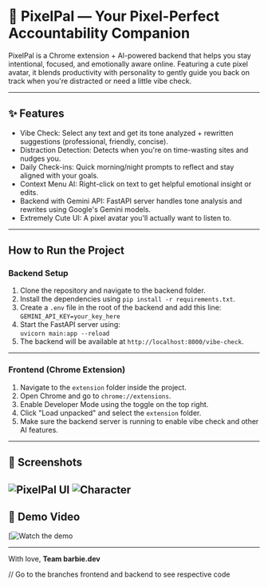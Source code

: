 # 🎀 PixelPal — Your Pixel-Perfect Accountability Companion

PixelPal is a Chrome extension + AI-powered backend that helps you stay intentional, focused, and emotionally aware online. Featuring a cute pixel avatar, it blends productivity with personality to gently guide you back on track when you're distracted or need a little vibe check.

---

## ✨ Features

- Vibe Check: Select any text and get its tone analyzed + rewritten suggestions (professional, friendly, concise).
- Distraction Detection: Detects when you're on time-wasting sites and nudges you.
- Daily Check-ins: Quick morning/night prompts to reflect and stay aligned with your goals.
- Context Menu AI: Right-click on text to get helpful emotional insight or edits.
- Backend with Gemini API: FastAPI server handles tone analysis and rewrites using Google's Gemini models.
- Extremely Cute UI: A pixel avatar you'll actually want to listen to.

---

## How to Run the Project

### Backend Setup

1. Clone the repository and navigate to the backend folder.
2. Install the dependencies using `pip install -r requirements.txt`.
3. Create a `.env` file in the root of the backend and add this line:  
   `GEMINI_API_KEY=your_key_here`
4. Start the FastAPI server using:  
   `uvicorn main:app --reload`
5. The backend will be available at `http://localhost:8000/vibe-check`.

---

### Frontend (Chrome Extension)

1. Navigate to the `extension` folder inside the project.
2. Open Chrome and go to `chrome://extensions`.
3. Enable Developer Mode using the toggle on the top right.
4. Click "Load unpacked" and select the `extension` folder.
5. Make sure the backend server is running to enable vibe check and other AI features.

---

## 📸 Screenshots

![PixelPal UI](https://github.com/user-attachments/assets/2c46f10e-9370-459c-b373-a213b88a9cfa)
![Character](https://github.com/user-attachments/assets/023d6308-6c52-4fac-a298-40e0a6048854)
---

## 🎥 Demo Video

[![Watch the demo](https://youtu.be/dIc9DIMrTls)

---

With love, **Team barbie.dev**

// Go to the branches frontend and backend to see respective code
